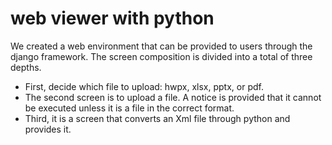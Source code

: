 # web viewer with python

We created a web environment that can be provided to users through the django framework.
The screen composition is divided into a total of three depths. 
- First, decide which file to upload: hwpx, xlsx, pptx, or pdf.
- The second screen is to upload a file. A notice is provided that it cannot be executed unless it is a file in the correct format.
- Third, it is a screen that converts an Xml file through python and provides it.

